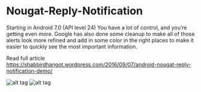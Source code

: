 # Nougat-Reply-Notification

Starting in Android 7.0 (API level 24) You have a lot of control, and you’re getting even more. Google has also done some cleanup to make all of those alerts look more refined and add in some color in the right places to make it easier to quickly see the most important information.

Read full article https://shabbirdhangot.wordpress.com/2016/09/07/android-nougat-reply-notification-demo/

![alt tag](https://shabbirdhangot.files.wordpress.com/2016/09/device-2016-09-06-200544.png?w=300) ![alt tag](https://shabbirdhangot.files.wordpress.com/2016/09/device-2016-09-06-200502.png?w=300)

